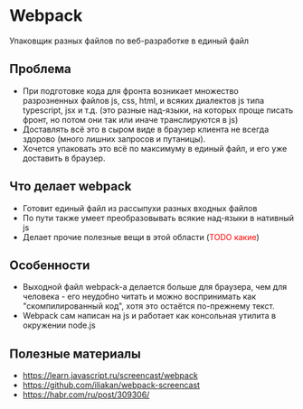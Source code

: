 # Webpack

Упаковщик разных файлов по веб-разработке в единый файл

## Проблема
* При подготовке кода для фронта возникает множество разрозненных файлов js, css, html, и всяких диалектов js типа typescript, jsx и т.д. (это разные над-языки, на которых проще писать фронт, но потом они так или иначе транслируются в js)
* Доставлять всё это в сыром виде в браузер клиента не всегда здорово (много лишних запросов и путаницы). 
* Хочется упаковать это всё по максимуму в единый файл, и его уже доставить в браузер.

## Что делает webpack
* Готовит единый файл из рассыпухи разных входных файлов
* По пути также умеет преобразовывать всякие над-языки в нативный js
* Делает прочие полезные вещи в этой области (<font color="red">TODO какие</font>)

## Особенности
* Выходной файл webpack-а делается больше для браузера, чем для человека - его неудобно читать и можно воспринимать как "скомпилированный код", хотя это остаётся по-прежнему текст.
* Webpack сам написан на js и работает как консольная утилита в окружении node.js

## Полезные материалы
* https://learn.javascript.ru/screencast/webpack
* https://github.com/iliakan/webpack-screencast
* https://habr.com/ru/post/309306/